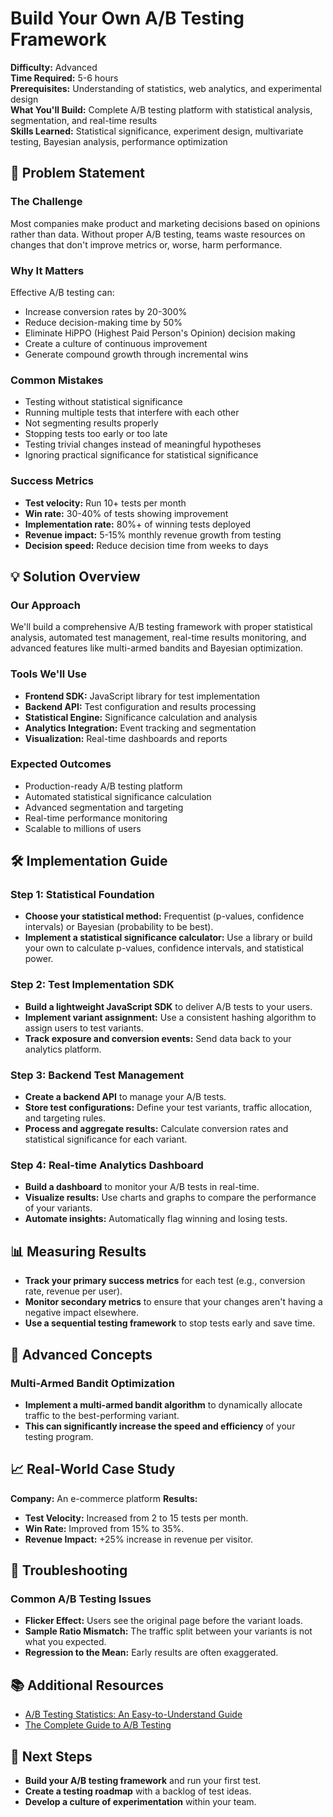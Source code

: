 # Build Your Own A/B Testing Framework

**Difficulty:** Advanced  
**Time Required:** 5-6 hours  
**Prerequisites:** Understanding of statistics, web analytics, and experimental design  
**What You'll Build:** Complete A/B testing platform with statistical analysis, segmentation, and real-time results  
**Skills Learned:** Statistical significance, experiment design, multivariate testing, Bayesian analysis, performance optimization  

## 🎯 Problem Statement

### The Challenge
Most companies make product and marketing decisions based on opinions rather than data. Without proper A/B testing, teams waste resources on changes that don't improve metrics or, worse, harm performance.

### Why It Matters
Effective A/B testing can:
- Increase conversion rates by 20-300%
- Reduce decision-making time by 50%
- Eliminate HiPPO (Highest Paid Person's Opinion) decision making
- Create a culture of continuous improvement
- Generate compound growth through incremental wins

### Common Mistakes
- Testing without statistical significance
- Running multiple tests that interfere with each other
- Not segmenting results properly
- Stopping tests too early or too late
- Testing trivial changes instead of meaningful hypotheses
- Ignoring practical significance for statistical significance

### Success Metrics
- **Test velocity:** Run 10+ tests per month
- **Win rate:** 30-40% of tests showing improvement
- **Implementation rate:** 80%+ of winning tests deployed
- **Revenue impact:** 5-15% monthly revenue growth from testing
- **Decision speed:** Reduce decision time from weeks to days

## 💡 Solution Overview

### Our Approach
We'll build a comprehensive A/B testing framework with proper statistical analysis, automated test management, real-time results monitoring, and advanced features like multi-armed bandits and Bayesian optimization.

### Tools We'll Use
- **Frontend SDK:** JavaScript library for test implementation
- **Backend API:** Test configuration and results processing
- **Statistical Engine:** Significance calculation and analysis
- **Analytics Integration:** Event tracking and segmentation
- **Visualization:** Real-time dashboards and reports

### Expected Outcomes
- Production-ready A/B testing platform
- Automated statistical significance calculation
- Advanced segmentation and targeting
- Real-time performance monitoring
- Scalable to millions of users

## 🛠️ Implementation Guide

### Step 1: Statistical Foundation

- **Choose your statistical method:** Frequentist (p-values, confidence intervals) or Bayesian (probability to be best).
- **Implement a statistical significance calculator:** Use a library or build your own to calculate p-values, confidence intervals, and statistical power.

### Step 2: Test Implementation SDK

- **Build a lightweight JavaScript SDK** to deliver A/B tests to your users.
- **Implement variant assignment:** Use a consistent hashing algorithm to assign users to test variants.
- **Track exposure and conversion events:** Send data back to your analytics platform.

### Step 3: Backend Test Management

- **Create a backend API** to manage your A/B tests.
- **Store test configurations:** Define your test variants, traffic allocation, and targeting rules.
- **Process and aggregate results:** Calculate conversion rates and statistical significance for each variant.

### Step 4: Real-time Analytics Dashboard

- **Build a dashboard** to monitor your A/B tests in real-time.
- **Visualize results:** Use charts and graphs to compare the performance of your variants.
- **Automate insights:** Automatically flag winning and losing tests.

## 📊 Measuring Results

- **Track your primary success metrics** for each test (e.g., conversion rate, revenue per user).
- **Monitor secondary metrics** to ensure that your changes aren't having a negative impact elsewhere.
- **Use a sequential testing framework** to stop tests early and save time.

## 🚀 Advanced Concepts

### Multi-Armed Bandit Optimization

- **Implement a multi-armed bandit algorithm** to dynamically allocate traffic to the best-performing variant.
- **This can significantly increase the speed and efficiency** of your testing program.

## 📈 Real-World Case Study

**Company:** An e-commerce platform
**Results:**
- **Test Velocity:** Increased from 2 to 15 tests per month.
- **Win Rate:** Improved from 15% to 35%.
- **Revenue Impact:** +25% increase in revenue per visitor.

## 🔧 Troubleshooting

### Common A/B Testing Issues

- **Flicker Effect:** Users see the original page before the variant loads.
- **Sample Ratio Mismatch:** The traffic split between your variants is not what you expected.
- **Regression to the Mean:** Early results are often exaggerated.

## 📚 Additional Resources

- [A/B Testing Statistics: An Easy-to-Understand Guide](https://vwo.com/blog/ab-testing-statistics/)
- [The Complete Guide to A/B Testing](https://www.smashingmagazine.com/2010/04/the-ultimate-guide-to-a-b-testing/)

## 🎯 Next Steps

- **Build your A/B testing framework** and run your first test.
- **Create a testing roadmap** with a backlog of test ideas.
- **Develop a culture of experimentation** within your team.
